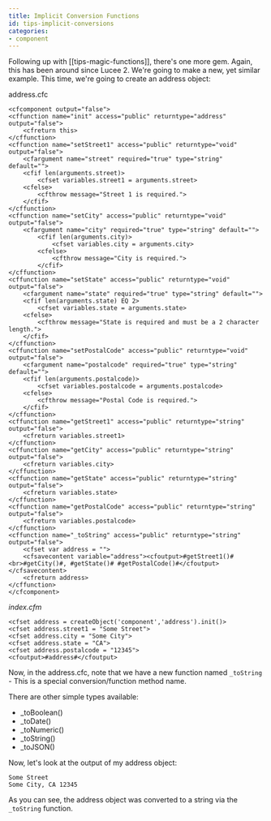 ```yaml
---
title: Implicit Conversion Functions
id: tips-implicit-conversions
categories:
- component
---
```


Following up with [[tips-magic-functions]], there's one more gem. Again, this has been around since Lucee 2. We're going to make a new, yet similar example. This time, we're going to create an address object:

address.cfc

```lucee
<cfcomponent output="false">
<cffunction name="init" access="public" returntype="address" output="false">
	<cfreturn this>
</cffunction>
<cffunction name="setStreet1" access="public" returntype="void" output="false">
	<cfargument name="street" required="true" type="string" default="">
	<cfif len(arguments.street)>
		<cfset variables.street1 = arguments.street>
	<cfelse>
		<cfthrow message="Street 1 is required.">
	</cfif>
</cffunction>
<cffunction name="setCity" access="public" returntype="void" output="false">
	<cfargument name="city" required="true" type="string" default="">
		<cfif len(arguments.city)>
			<cfset variables.city = arguments.city>
		<cfelse>
			<cfthrow message="City is required.">
		</cfif>
</cffunction>
<cffunction name="setState" access="public" returntype="void" output="false">
	<cfargument name="state" required="true" type="string" default="">
	<cfif len(arguments.state) EQ 2>
		<cfset variables.state = arguments.state>
	<cfelse>
		<cfthrow message="State is required and must be a 2 character length.">
	</cfif>
</cffunction>
<cffunction name="setPostalCode" access="public" returntype="void" output="false">
	<cfargument name="postalcode" required="true" type="string" default="">
	<cfif len(arguments.postalcode)>
		<cfset variables.postalcode = arguments.postalcode>
	<cfelse>
		<cfthrow message="Postal Code is required.">
	</cfif>
</cffunction>
<cffunction name="getStreet1" access="public" returntype="string" output="false">
	<cfreturn variables.street1>
</cffunction>
<cffunction name="getCity" access="public" returntype="string" output="false">
	<cfreturn variables.city>
</cffunction>
<cffunction name="getState" access="public" returntype="string" output="false">
	<cfreturn variables.state>
</cffunction>
<cffunction name="getPostalCode" access="public" returntype="string" output="false">
	<cfreturn variables.postalcode>
</cffunction>
<cffunction name="_toString" access="public" returntype="string" output="false">
	<cfset var address = "">
	<cfsavecontent variable="address"><cfoutput>#getStreet1()#<br>#getCity()#, #getState()# #getPostalCode()#</cfoutput></cfsavecontent>
	<cfreturn address>
</cffunction>
</cfcomponent>
```

*index.cfm*

```lucee
<cfset address = createObject('component','address').init()>
<cfset address.street1 = "Some Street">
<cfset address.city = "Some City">
<cfset address.state = "CA">
<cfset address.postalcode = "12345">
<cfoutput>#address#</cfoutput>
```

Now, in the address.cfc, note that we have a new function named `_toString` - This is a special conversion/function method name.

There are other simple types available:

* _toBoolean()
* _toDate()
* _toNumeric()
* _toString()
* _toJSON()

Now, let's look at the output of my address object:

	Some Street
	Some City, CA 12345

As you can see, the address object was converted to a string via the `_toString` function.
